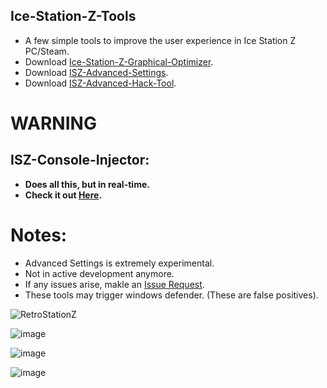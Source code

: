 ## Ice-Station-Z-Tools
- A few simple tools to improve the user experience in Ice Station Z PC/Steam.
- Download [Ice-Station-Z-Graphical-Optimizer](https://github.com/Cracko298/Ice-Station-Z-Tools/files/7872555/Ice-Station-Z-Graphical-Optimizer.zip).
- Download [ISZ-Advanced-Settings](https://github.com/Cracko298/Ice-Station-Z-Tools/files/7872554/ISZ-Advanced-Settings.zip).
- Download [ISZ-Advanced-Hack-Tool](https://github.com/ISZ-Hacker-Group/Ice-Station-Z-Advanced-Hack-Tool).

# WARNING
## ISZ-Console-Injector:
- **Does all this, but in real-time.**
- **Check it out [Here](https://github.com/Cracko298/ISZ-Console-Injector).**


# Notes:
- Advanced Settings is extremely experimental.
- Not in active development anymore.
- If any issues arise, makle an [Issue Request](https://github.com/ISZ-Hacker-Group/Ice-Station-Z-Tools/issues).
- These tools may trigger windows defender. (These are false positives).



![RetroStationZ](https://user-images.githubusercontent.com/78656905/145750985-25699056-0208-4f41-a149-e6f769d3d521.png)

![image](https://user-images.githubusercontent.com/78656905/145751106-82786db4-3494-4d2e-80e3-ce16d3909f62.png)

![image](https://user-images.githubusercontent.com/78656905/145751203-476e91ee-1b9c-4470-91d9-d132431de253.png)

![image](https://user-images.githubusercontent.com/78656905/146803546-b808b849-9dab-4e9a-a354-be4c3a2f8300.png)



